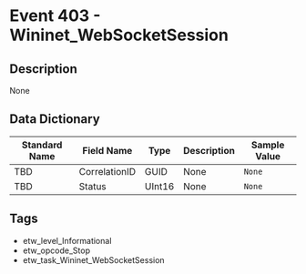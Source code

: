 # Event 403 - Wininet_WebSocketSession

## Description
None

## Data Dictionary
|Standard Name|Field Name|Type|Description|Sample Value|
|---|---|---|---|---|
|TBD|CorrelationID|GUID|None|`None`|
|TBD|Status|UInt16|None|`None`|

## Tags
* etw_level_Informational
* etw_opcode_Stop
* etw_task_Wininet_WebSocketSession